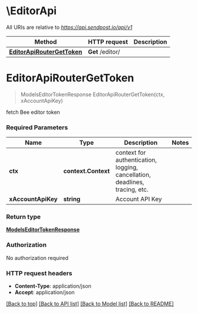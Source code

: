 # \EditorApi

All URIs are relative to *https://api.sendpost.io/api/v1*

Method | HTTP request | Description
------------- | ------------- | -------------
[**EditorApiRouterGetToken**](EditorApi.md#EditorApiRouterGetToken) | **Get** /editor/ | 


# **EditorApiRouterGetToken**
> ModelsEditorTokenResponse EditorApiRouterGetToken(ctx, xAccountApiKey)


fetch Bee editor token

### Required Parameters

Name | Type | Description  | Notes
------------- | ------------- | ------------- | -------------
 **ctx** | **context.Context** | context for authentication, logging, cancellation, deadlines, tracing, etc.
  **xAccountApiKey** | **string**| Account API Key | 

### Return type

[**ModelsEditorTokenResponse**](models.EditorTokenResponse.md)

### Authorization

No authorization required

### HTTP request headers

 - **Content-Type**: application/json
 - **Accept**: application/json

[[Back to top]](#) [[Back to API list]](../README.md#documentation-for-api-endpoints) [[Back to Model list]](../README.md#documentation-for-models) [[Back to README]](../README.md)

